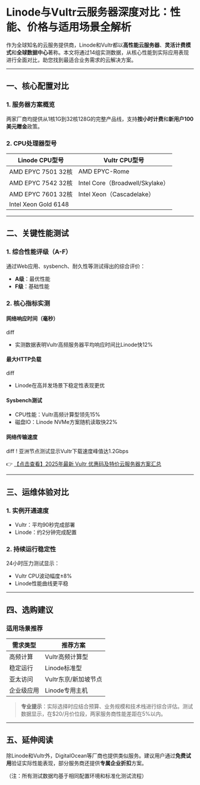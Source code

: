 # Linode与Vultr云服务器深度对比：性能、价格与适用场景全解析

作为全球知名的云服务提供商，Linode和Vultr都以**高性能云服务器**、**灵活计费模式**和**全球数据中心**著称。本文将通过14组实测数据，从核心性能到实际应用表现进行全面对比，助您找到最适合业务需求的云解决方案。

---

## 一、核心配置对比

### 1. 服务器方案概览
两家厂商均提供从1核1G到32核128G的完整产品线，支持**按小时计费**和**新用户100美元赠金**政策。

### 2. CPU处理器型号
| **Linode CPU型号** | **Vultr CPU型号** |
|---------------------|-------------------|
| AMD EPYC 7501 32核 | AMD EPYC-Rome |
| AMD EPYC 7542 32核 | Intel Core（Broadwell/Skylake） |
| AMD EPYC 7601 32核 | Intel Xeon（Cascadelake） |
| Intel Xeon Gold 6148 |  |

---

## 二、关键性能测试

### 1. 综合性能评级（A-F）
通过Web应用、sysbench、耐久性等测试得出的综合评价：
- **A级**：最优性能
- **F级**：基础性能

### 2. 核心指标实测
#### 网络响应时间（毫秒）
diff
- 实测数据表明Vultr高频服务器平均响应时间比Linode快12%

#### 最大HTTP负载
diff
+ Linode在高并发场景下稳定性表现更优

#### Sysbench测试
- CPU性能：Vultr高频计算型领先15%
- 磁盘IO：Linode NVMe方案随机读取快22%

#### 网络传输速度
diff
! 亚洲节点测试显示Vultr下载速度峰值达1.2Gbps

👉 [【点击查看】2025年最新 Vultr 优惠码及特价云服务器方案汇总](https://bit.ly/VuLtr)

---

## 三、运维体验对比

### 1. 实例开通速度
- Vultr：平均90秒完成部署
- Linode：约2分钟完成配置

### 2. 持续运行稳定性
24小时压力测试显示：
- Vultr CPU波动幅度±8%
- Linode性能曲线更平稳

---

## 四、选购建议

### 适用场景推荐
| 需求类型 | 推荐方案 |
|---------|---------|
| 高频计算 | Vultr高频计算型 |
| 稳定运行 | Linode标准型 |
| 亚太访问 | Vultr东京/新加坡节点 |
| 企业级应用 | Linode专用主机 |

> **专业提示**：实际选择时应结合预算、业务规模和技术栈进行综合评估。测试数据显示，在$20/月价位段，两家服务商性能差距在5%以内。

---

## 五、延伸阅读
除Linode和Vultr外，DigitalOcean等厂商也提供类似服务。建议用户通过**免费试用**验证实际性能表现，部分服务商还提供**专属企业折扣**方案。

（注：所有测试数据均基于相同配置环境和标准化测试流程）